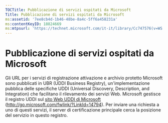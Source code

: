```yaml
---
TOCTitle: Pubblicazione di servizi ospitati da Microsoft
Title: Pubblicazione di servizi ospitati da Microsoft
ms:assetid: '7ee8cb4d-1b46-48be-8a4c-5ff6a458231a'
ms:contentKeyID: 18824669
ms:mtpsurl: 'https://technet.microsoft.com/it-it/library/Cc747576(v=WS.10)'
---
```


Pubblicazione di servizi ospitati da Microsoft
==============================================

Gli URL per i servizi di registrazione attivazione e archivio protetto Microsoft sono pubblicati in UBR (UDDI Business Registry), un'implementazione pubblica delle specifiche UDDI (Universal Discovery, Description, and Integration) che facilitano il rilevamento dei servizi Web. Microsoft gestisce il registro UDDI sul [sito Web UDDI di Microsoft](http://go.microsoft.com/fwlink/?linkid=14794) (http://go.microsoft.com/fwlink/?LinkId=14794). Per inviare una richiesta a uno di questi servizi, il server di certificazione principale cerca la posizione del servizio in questo registro.

